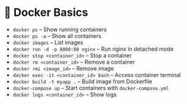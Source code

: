 # 🐳 Docker Basics

- `docker ps` – Show running containers
- `docker ps -a` – Show all containers
- `docker images` – List images
- `docker run -d -p 8080:80 nginx` – Run nginx in detached mode
- `docker stop <container_id>` – Stop a container
- `docker rm <container_id>` – Remove a container
- `docker rmi <image_id>` – Remove image
- `docker exec -it <container_id> bash` – Access container terminal
- `docker build -t myapp .` – Build image from Dockerfile
- `docker-compose up` – Start containers with `docker-compose.yml`
- `docker logs <container_id>` – Show logs
